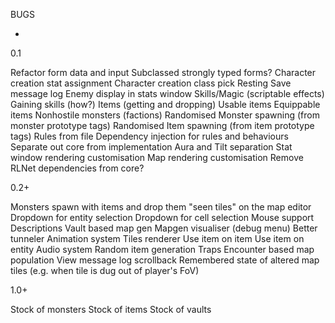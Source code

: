 BUGS

-

0.1

Refactor form data and input
	Subclassed strongly typed forms?
Character creation stat assignment
Character creation class pick
Resting
Save message log
Enemy display in stats window
Skills/Magic (scriptable effects)
	Gaining skills (how?)
Items (getting and dropping)
	Usable items
	Equippable items
Nonhostile monsters (factions)
Randomised Monster spawning (from monster prototype tags)
Randomised Item spawning (from item prototype tags)
Rules from file
Dependency injection for rules and behaviours
Separate out core from implementation
	Aura and Tilt separation
		Stat window rendering customisation
		Map rendering customisation
Remove RLNet dependencies from core?

0.2+

Monsters spawn with items and drop them
"seen tiles" on the map editor
Dropdown for entity selection
Dropdown for cell selection
Mouse support
	Descriptions
Vault based map gen
Mapgen visualiser (debug menu)
Better tunneler
Animation system
Tiles renderer
Use item on item
Use item on entity
Audio system
Random item generation
Traps
Encounter based map population
View message log scrollback
Remembered state of altered map tiles (e.g. when tile is dug out of player's FoV)

1.0+

Stock of monsters
Stock of items
Stock of vaults